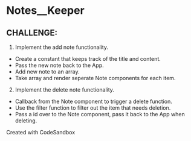 # Notes__Keeper
## CHALLENGE:
1. Implement the add note functionality.
- Create a constant that keeps track of the title and content.
- Pass the new note back to the App.
- Add new note to an array.
- Take array and render seperate Note components for each item.

2. Implement the delete note functionality.
- Callback from the Note component to trigger a delete function.
- Use the filter function to filter out the item that needs deletion.
- Pass a id over to the Note component, pass it back to the App when deleting.

Created with CodeSandbox
